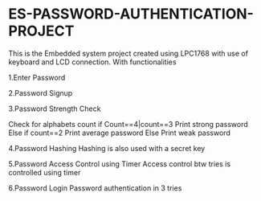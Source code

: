 # ES-PASSWORD-AUTHENTICATION-PROJECT
This is the Embedded system project created using LPC1768 with use of keyboard and LCD connection.
With functionalities

1.Enter Password

2.Password Signup

3.Password Strength Check

Check for alphabets count if 
Count==4|count==3
Print strong password 
Else if count==2
Print average password
Else 
Print weak password

4.Password Hashing
Hashing is also used with a secret key

5.Password Access Control using Timer
Access control btw tries is controlled using timer

6.Password Login
Password authentication in 3 tries





